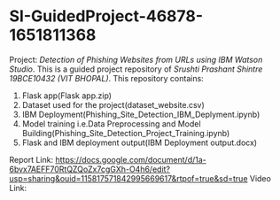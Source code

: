 # SI-GuidedProject-46878-1651811368
Project: *Detection of Phishing Websites from URLs using IBM Watson Studio*.
This is a guided project repository of *Srushti Prashant Shintre 19BCE10432 (VIT BHOPAL)*.
This repository contains:
  1. Flask app(Flask app.zip)
  2. Dataset used for the project(dataset_website.csv)
  3. IBM Deployment(Phishing_Site_Detection_IBM_Deplyment.ipynb)
  4. Model training i.e.Data Preprocessing and Model Building(Phishing_Site_Detection_Project_Training.ipynb)
  5. Flask and IBM deployment output(IBM Deployment output.docx)

Report Link: https://docs.google.com/document/d/1a-6bvx7AEFF70RtQZQoZx7cgGXh-O4h6/edit?usp=sharing&ouid=115817571842995669617&rtpof=true&sd=true
Video Link: 
